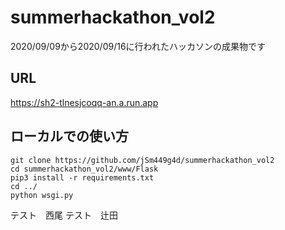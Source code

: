 # summerhackathon_vol2
2020/09/09から2020/09/16に行われたハッカソンの成果物です

## URL
https://sh2-tlnesjcoqq-an.a.run.app

## ローカルでの使い方
`git clone https://github.com/jSm449g4d/summerhackathon_vol2`  
`cd summerhackathon_vol2/www/Flask`  
`pip3 install -r requirements.txt`  
`cd ../`  
`python wsgi.py`  

テスト　西尾
テスト　辻田
